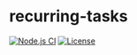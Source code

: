 # recurring-tasks
[![Node.js CI](https://img.shields.io/github/workflow/status/parameter1/recurring-tasks/Node.js%20CI?logo=github)](https://github.com/parameter1/recurring-tasks/actions/workflows/node-ci.yml)
[![License](https://img.shields.io/github/license/parameter1/recurring-tasks)](https://github.com/parameter1/recurring-tasks/blob/main/LICENSE)
